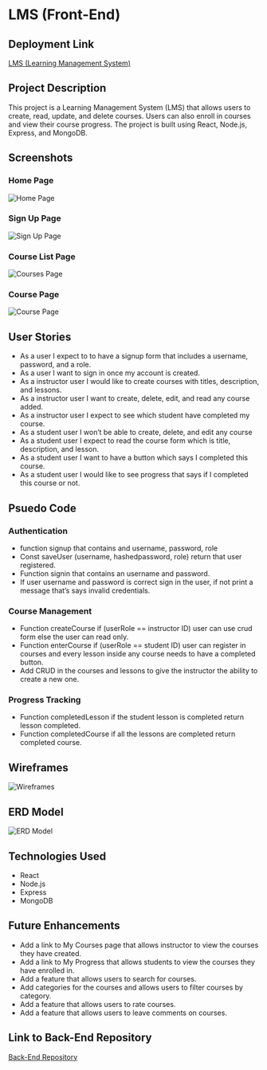 # LMS (Front-End)
## Deployment Link
[LMS (Learning Management System)](https://lms-front-end-navy.vercel.app)

## Project Description
This project is a Learning Management System (LMS) that allows users to create, read, update, and delete courses. Users can also enroll in courses and view their course progress. The project is built using React, Node.js, Express, and MongoDB.

## Screenshots
### Home Page
![Home Page](public/assets/HomePage.png)
### Sign Up Page
![Sign Up Page](public/assets/SignUp.png)
### Course List Page
![Courses Page](public/assets/CoursesPage.png)
### Course Page
![Course Page](public/assets/CoursePage.png)

## User Stories
- As a user I expect to to have a signup form that includes a username, password, and a role.
- As a user I want to sign in once my account is created.
- As a instructor user I would like to create courses with titles, description, and lessons.
- As a instructor user I want to create, delete, edit, and read any course added.
- As a instructor user I expect to see which student have completed my course.
- As a student user I won’t be able to create, delete, and edit any course
- As a student user I expect to read the course form which is title, description, and lesson.
- As a student user I want to have a button which says I completed this course.
- As a student user I would like to see progress that says if I completed this course or not.

## Psuedo Code
### Authentication
- function signup that contains and username, password, role
- Const saveUser (username, hashedpassword, role) return that user registered.
- Function signin that contains an username and password.
- If user username and password is correct sign in the user, if not print a message that’s says invalid credentials.

### Course Management
- Function createCourse if (userRole == instructor ID) user can use crud form else the user can read only.
- Function enterCourse if (userRole == student ID) user can register in courses and every lesson inside any course needs to have a completed button.
- Add CRUD in the courses and lessons to give the instructor the ability to create a new one.

### Progress Tracking
- Function completedLesson if the student lesson is completed return lesson completed.
- Function completedCourse if all the lessons are completed return completed course.

## Wireframes
![Wireframes](public/assets/Wireframes.png)

## ERD Model
![ERD Model](public/assets/ERD.png)

## Technologies Used
- React
- Node.js
- Express
- MongoDB

## Future Enhancements
- Add a link to My Courses page that allows instructor to view the courses they have created.
- Add a link to My Progress that allows students to view the courses they have enrolled in.
- Add a feature that allows users to search for courses.
- Add categories for the courses and allows users to filter courses by category.
- Add a feature that allows users to rate courses.
- Add a feature that allows users to leave comments on courses.

## Link to Back-End Repository
[Back-End Repository](https://github.com/yusufhj/LMS_back-end)

